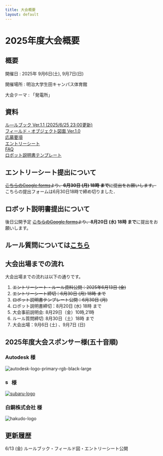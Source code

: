 ```yaml
---
title: 大会概要
layout: default
---
```


# 2025年度大会概要

## 概要

開催日
: 2025年 9月6日(土), 9月7日(日)

開催場所
: 明治大学生田キャンパス体育館

大会テーマ
: 「発電所」


## 資料
[ル―ルブック Ver.1.1 (2025/6/25 23:00更新)](../data/2025/pdf/F³RC2025_rulebook_v1.1.pdf)  
[フィールド・オブジェクト図面 Ver.1.0](../data/2025/pdf/F3RC2025_field_and_object_v1.0.pdf)  
[応募要項](../data/2025/pdf/F3RC2025_guidelines_0613.pdf)  
[エントリーシート](../data/2025/word/F3RC2025_entry_sheet.docx)  
[FAQ](../F3RC2025/2025FAQ.md)  
[ロボット説明書テンプレート](../data/2025/word/F3RC2025_ロボット説明書_テンプレート.docx)    

## エントリーシート提出について
 ~~[こちらのGoogle forms](https://docs.google.com/forms/d/e/1FAIpQLSfsNgdpa59WkJlrASkpkNKHpZiLPMr4bVNVft8XPmD8S_Wv0g/viewform?usp=header)より、**6月30日 (月) 18時 まで**に提出をお願いします。~~ 
こちらの提出フォームは6月30日18時で締め切りました．                                           

## ロボット説明書提出について
後日公開予定
~~[こちらのGoogle forms]()より、~~**8月20日 (水) 18時 まで**に提出をお願いします。

## ルール質問については[こちら](https://f3rc-committee.github.io/F3RC2025/2025FAQ.html)

## 大会出場までの流れ
大会出場までの流れは以下の通りです。

1. ~~エントリーシート・ルール資料公開：2025年6月13日 (金)~~
2. ~~エントリーシート締切：6月30日 (月) 18時 まで~~
3. ~~ロボット説明書テンプレート公開：6月30日 (月)~~
4. ロボット説明書締切：8月20日 (水) 18時 まで
5. 大会事前説明会: 8月29日（金）10時,21時
6. ルール質問締切: 8月30日（土）18時 まで
7. 大会出場：9月6日 (土) 、9月7日 (日)

## 2025年度大会スポンサー様(五十音順)

<style>img.company-logo{max-width: min(100%, 35em)}</style>

### Autodesk 様
<img src="https://github.com/F3RC-committee/f3rc-committee.github.io/assets/164468008/783fb6a9-bae4-46f8-a4c4-87e64adb4d75" alt="autodesk-logo-primary-rgb-black-large" class="company-logo">

### <img src="https://github.com/F3RC-committee/f3rc-committee.github.io/assets/101381500/9448899f-318d-4b46-845d-7334b18e3243" alt="subaru-corporate-name-logo" style="height: 1em;"><span style="font-size:0">株式会社SUBARU</span> 様
<a href="https://www.subaru.co.jp/outline/about/aerospace/" target="_blank"><img src="https://github.com/F3RC-committee/f3rc-committee.github.io/assets/101381500/2fec54b9-b4c3-433e-bca6-808efe6f848f" alt="subaru-logo" class="company-logo"></a>

### 白銅株式会社 様
<img alt="hakudo-logo" src="https://github.com/user-attachments/assets/d05d5750-1dba-473f-9521-3ec9d99f3fd4" class="company-logo"/>



## 更新履歴
6/13 (金) ルールブック・フィールド図・エントリーシート公開
